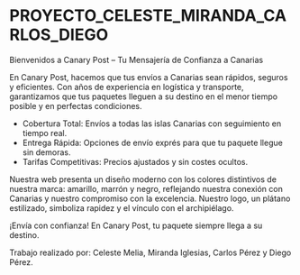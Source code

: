 # PROYECTO_CELESTE_MIRANDA_CARLOS_DIEGO
Bienvenidos a Canary Post – Tu Mensajería de Confianza a Canarias

En Canary Post, hacemos que tus envíos a Canarias sean rápidos, seguros y eficientes. Con años de experiencia en logística y transporte, garantizamos que tus paquetes lleguen a su destino en el menor tiempo posible y en perfectas condiciones.

- Cobertura Total: Envíos a todas las islas Canarias con seguimiento en tiempo real.
- Entrega Rápida: Opciones de envío exprés para que tu paquete llegue sin demoras.
- Tarifas Competitivas: Precios ajustados y sin costes ocultos.

Nuestra web presenta un diseño moderno con los colores distintivos de nuestra marca: amarillo, marrón y negro, reflejando nuestra conexión con Canarias y nuestro compromiso con la excelencia. Nuestro logo, un plátano estilizado, simboliza rapidez y el vínculo con el archipiélago.

 ¡Envía con confianza! En Canary Post, tu paquete siempre llega a su destino. 

 Trabajo realizado por: Celeste Melia, Miranda Iglesias, Carlos Pérez y Diego Pérez.

